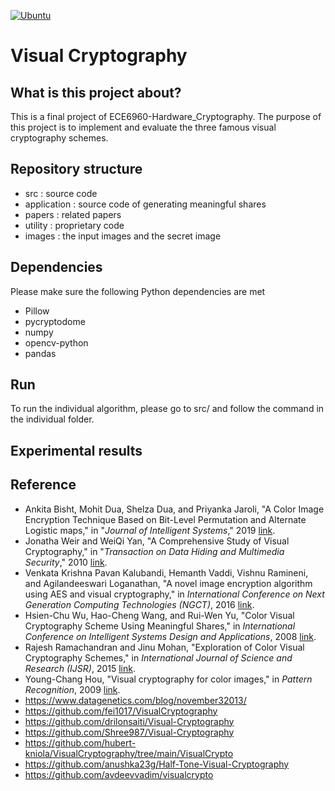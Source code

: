 [![Ubuntu](https://github.com/cheng-hsiang-chiu/ECE6960-Final-Project/workflows/Ubuntu/badge.svg)](https://github.com/cheng-hsiang-chiu/ECE6960-Final-Project/actions?query=workflow%3AUbuntu)

# Visual Cryptography


## What is this project about?
This is a final project of ECE6960-Hardware_Cryptography.
The purpose of this project is to implement and evaluate the three famous
visual cryptography schemes.


## Repository structure
- src : source code
- application : source code of generating meaningful shares
- papers : related papers
- utility : proprietary code
- images : the input images and the secret image

## Dependencies
Please make sure the following Python dependencies are met
- Pillow
- pycryptodome
- numpy
- opencv-python
- pandas


## Run
To run the individual algorithm, please go to src/ and follow the command in the individual folder.


## Experimental results


## Reference
- Ankita Bisht, Mohit Dua, Shelza Dua, and Priyanka Jaroli, "A Color Image Encryption Technique Based on Bit-Level Permutation and Alternate Logistic maps," in "*Journal of Intelligent Systems*," 2019 [link](https://github.com/cheng-hsiang-chiu/ECE6960-Final-Project/blob/master/papers/A%20Color%20Image%20Encryption%20Technique%20Based%20on%20Bit-Level%20Permutation%20and%20Alternate%20Logistic%20Maps.pdf).
- Jonatha Weir and WeiQi Yan, "A Comprehensive Study of Visual Cryptography," in "*Transaction on Data Hiding and Multimedia Security*," 2010 [link](https://github.com/cheng-hsiang-chiu/ECE6960-Final-Project/blob/master/papers/A%20Comprehensive%20Study%20of%20Visual%20Cryptography.pdf).
- Venkata Krishna Pavan Kalubandi, Hemanth Vaddi, Vishnu Ramineni, and Agilandeeswari Loganathan, "A novel image encryption algorithm using AES and visual cryptography," in *International Conference on Next Generation Computing Technologies (NGCT)*, 2016 [link](https://github.com/cheng-hsiang-chiu/ECE6960-Final-Project/blob/master/papers/A%20Novel%20Image%20Encryption%20Algorithm%20using%20AES%20and%20VIsual%20Cryptography.pdf).
- Hsien-Chu Wu, Hao-Cheng Wang, and Rui-Wen Yu, "Color Visual Cryptography Scheme Using Meaningful Shares," in *International Conference on Intelligent Systems Design and Applications*, 2008 [link](https://github.com/cheng-hsiang-chiu/ECE6960-Final-Project/blob/master/papers/Color%20Visual%20Cryptography%20Scheme%20Using%20Meaningful%20Shares.pdf).
- Rajesh Ramachandran and Jinu Mohan, "Exploration of Color Visual Cryptography Schemes," in *International Journal of Science and Research (IJSR)*, 2015 [link](https://github.com/cheng-hsiang-chiu/ECE6960-Final-Project/blob/master/papers/Exploration%20of%20Color%20Visual%20Cryptography%20Schemes.pdf). 
- Young-Chang Hou, "Visual cryptography for color images," in *Pattern Recognition*, 2009 [link](https://github.com/cheng-hsiang-chiu/ECE6960-Final-Project/blob/master/papers/Visual%20cryptography%20for%20color%20images.pdf). 
- https://www.datagenetics.com/blog/november32013/
- https://github.com/fei1017/VisualCryptography
- https://github.com/drilonsaiti/Visual-Cryptography
- https://github.com/Shree987/Visual-Cryptography
- https://github.com/hubert-kniola/VisualCryptography/tree/main/VisualCrypto
- https://github.com/anushka23g/Half-Tone-Visual-Cryptography
- https://github.com/avdeevvadim/visualcrypto

